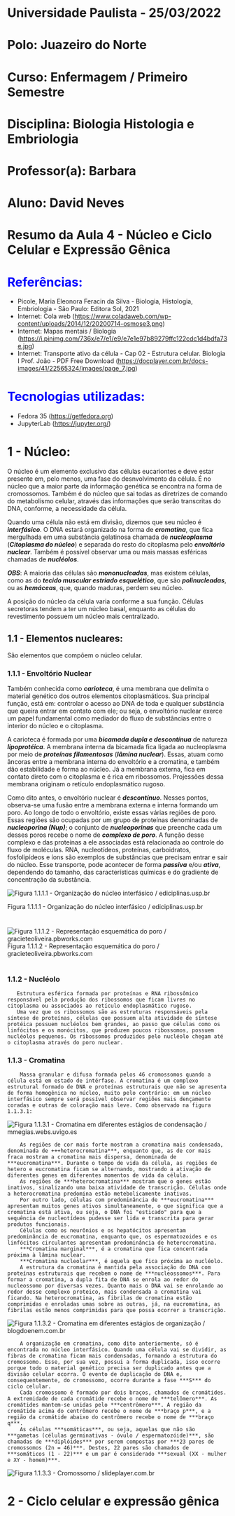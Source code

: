 
# Universidade Paulista - 25/03/2022 
# Polo: Juazeiro do Norte
# Curso: Enfermagem / Primeiro Semestre 
# Disciplina: Biologia Histologia e Embriologia
# Professor(a): Barbara
# Aluno: David Neves
# 
# Resumo da Aula 4 - Núcleo e Ciclo Celular e Expressão Gênica 

# <spam style="color:blue">Referências:</spam>
- Picole, Maria Eleonora Feracin da Silva - Biologia, Histologia, Embriologia - São Paulo: Editora Sol, 2021
- Internet: Cola web (https://www.coladaweb.com/wp-content/uploads/2014/12/20200714-osmose3.png)
- Internet: Mapas mentais / Biologia (https://i.pinimg.com/736x/e7/e1/e9/e7e1e97b89279ffc122cdc1d4bdfa73e.jpg)
- Internet: Transporte ativo da célula - Cap 02 - Estrutura celular. Biologia I Prof. João - PDF Free Download (https://docplayer.com.br/docs-images/41/22565324/images/page_7.jpg)


# <spam style="color:blue">Tecnologias utilizadas:</spam>

- Fedora 35 (https://getfedora.org)
- JupyterLab (https://jupyter.org/)

#


# 1 - Núcleo:
O núcleo é um elemento exclusivo das células eucariontes e deve estar presente em, pelo menos, uma fase do desnvolvimento da célula. É no núcleo que a maior parte da informação genética se encontra na forma de cromossomos.
Também é do núcleo que sai todas as diretrizes de comando do metabolismo celular, através das informações que serão transcritas do DNA, conforme, a necessidade da célula.

Quando uma célula não está em divisão, dizemos que seu núcleo é ***interfásico***. O DNA estará organizado na forma de ***cromatina***, que fica mergulhada em uma substância gelatinosa chamada de ***nucleoplasma*** (***Citoplasma do núcleo***) e separada do resto do citoplasma pelo ***envoltório nuclear***. Também é possível observar uma ou mais massas esféricas chamadas de ***nucléolos***.
    
 ***OBS***:
A maioria das células são ***mononucleadas***, mas existem células, como as do ***tecido muscular estriado esquelético***, que são ***polinucleadas***, ou as ***hemáceas***, que, quando maduras, perdem seu núcleo.

A posição do núcleo da célula varia conforme a sua função. Células secretoras tendem a ter um núcleo basal, enquanto as células do revestimento possuem um núcleo mais centralizado.
     

## 1.1 - Elementos nucleares:
São elementos que compõem o núcleo celular.
    
### 1.1.1 - Envoltório Nuclear
Também conhecida como ***carioteca***, é uma membrana que delimita o material genético dos outros elementos citoplasmáticos. Sua principal função, está em: controlar o acesso ao DNA de toda e qualquer substância que queira entrar em contato com ele; ou seja, o envoltório nuclear exerce um papel fundamental como mediador do fluxo de substâncias entre o interior do núcleo e o citoplasma.

A carioteca é formada por uma ***bicamada dupla e descontínua*** de natureza ***lipoprotéica***. A membrana interna da bicamada fica ligada ao nucleoplasma por meio de ***proteínas filamentosas*** (***lâmina nuclear***). Essas, atuam como âncoras entre a membrana interna do envoltório e a cromatina, e também dão estabilidade e forma ao núcleo. Já a membrana externa, fica em contato direto com o citoplasma e é rica em ribossomos. Projessões dessa membrana originam o retículo endoplasmático rugoso.

Como dito antes, o envoltório nuclear é ***descontínuo***. Nesses pontos, observa-se uma fusão entre a membrana externa e interna formando um poro. Ao longo de todo o envoltório, existe essas várias regiões de poro. Essas regiões são ocupadas por um grupo de proteínas denominadas de ***nucleoporina (Nup)***; o conjunto de ***nucleoporinas*** que preenche cada um desses poros recebe o nome de ***complexo de poro***. A função desse complexo e das proteínas a ele associadas está relacionada ao controle do fluxo de moléculas. RNA, nucleotídeos, proteínas, carboidratos, fosfolipídeos e íons são exemplos de substâncias que precisam entrar e sair do núcleo. Esse transporte, pode acontecer de forma ***passiva*** e/ou ***ativa***, dependendo do tamanho, das características químicas e do gradiente de concentração da substância.


    
![Figura 1.1.1.1 - Organização do núcleo interfásico / ediciplinas.usp.br](https://edisciplinas.usp.br/pluginfile.php/4457829/mod_book/chapter/19676/imagens/Semana_8/sem8_fig04.jpg)

Figura 1.1.1.1 - Organização do núcleo interfásico / ediciplinas.usp.br

#

![Figura 1.1.1.2 - Representação esquemática do poro / gracieteoliveira.pbworks.com](http://gracieteoliveira.pbworks.com/f/1299802406/poro%20nuclear.png)
Figura 1.1.1.2 - Representação esquemática do poro / gracieteoliveira.pbworks.com

#

### 1.1.2 - Nucléolo
       Estrutura esférica formada por proteínas e RNA ribossômico responsável pela produção dos ribossomos que ficam livres no citoplasma ou associados ao retículo endoplasmático rugoso.
       Uma vez que os ribossomos são as estruturas responsáveis pela síntese de proteínas, células que possuem alta atividade de síntese protéica possuem nucléolos bem grandes, ao passo que células como os linfócitos e os monócitos, que produzem poucos ribossomos, possuem nucléolos pequenos. Os ribossomos produzidos pelo nucléolo chegam até o citoplasma através do poro nuclear.
       
       
### 1.1.3 - Cromatina
        Massa granular e difusa formada pelos 46 cromossomos quando a célula está em estado de intérfase. A cromatina é um complexo estrutural formado de DNA e proteínas estruturais que não se apresenta de forma homogênica no núcleo, muito pelo contrário: em um núcleo interfásico sempre será possível observar regiões mais dençamente coradas e outras de coloração mais leve. Como observado na figura 1.1.3.1:
        
![Figura 1.1.3.1 - Cromatina em diferentes estágios de condensação / mmegias.webs.uvigo.es](https://mmegias.webs.uvigo.es/5-celulas/imagenes/04-cromatina-o.png)

        As regiões de cor mais forte mostram a cromatina mais condensada, denominada de +++heterocromatina***, enquanto que, as de cor mais fraca mostram a cromatina mais dispersa, denominada de ***eucromatina***. Durante o tempo de vida da célula, as regiões de hetero e eucromatina ficam se alternando, mostrando a ativação de diferentes genes em diferentes momentos de vida da célula.
        As regiões de ***heterocromatina*** mostram que o genes estão inativos, sinalizando uma baixa atividade de transcrição. Células onde a heterocromatina predomina estão metebolicamente inativas.
        Por outro lado, células com predominância de ***eucromatina*** apresentam muitos genes ativos simultaneamente, o que significa que a cromatina está ativa, ou seja, o DNA foi "esticado" para que a sequência de nucleotídeos pudesse ser lida e transcrita para gerar produtos funcionais.
        Células como os neurônios e os hepatócitos apresentam predominância de eucromatina, enquanto que, os espermatozoides e os linfócitos circulantes apresentam predominância de heterocromatina.
        ***Cromatina marginal***, é a cromatina que fica concentrada próxima à lâmina nuclear. 
        ***Cromatina nucleolar***, é aquela que fica próxima ao nucléolo.
        A estrutura da cromatina é mantida pela associação do DNA com proteínas estruturais que recebem o nome de ***nucleossomos***. Para formar a cromatina, a dupla fita de DNA se enrola ao redor do nucleossomo por diversas vezes. Quanto mais o DNA vai se enrolando ao redor desse complexo proteico, mais condensada a cromatina vai ficando. Na heterocromatina, as fibrilas de cromatina estão comprimidas e enroladas umas sobre as outras, já, na eucromatina, as fibrilas estão menos comprimidas para que possa ocorrer a transcrição.
        
![Figura 1.1.3.2 - Cromatina em diferentes estágios de organização / blogdoenem.com.br](https://blogdoenem.com.br/wp-content/uploads/2018/09/WINWORD_2018-09-06_17-15-42.jpg)       
        
        A organização em cromatina, como dito anteriormente, só é encontrada no núcleo interfásico. Quando uma célula vai se dividir, as fibras de cromatina ficam mais condensadas, formando a estrutura do cromossomo. Esse, por sua vez, possui a forma duplicada, isso ocorre porque todo o material genético precisa ser duplicado antes que a divisão celular ocorra. O evento de duplicação do DNA e, consequentemente, do cromossomo, ocorre durante a fase ***S*** do ciclo celular.
        Cada cromossomo é formado por dois braços, chamados de cromátides. A extremidade de cada cromátide recebe o nome de ***telômero***. As cromátides mantem-se unidas pelo ***centrômero***. A região da cromátide acima do centrômero recebe o nome de ***braço p***, e a região da cromátide abaixo do centrômero recebe o nome de ***braço q***.
        As células ***somáticas***, ou seja, aquelas que não são ***gametas (células germinativas - óvulo / espermatozóide)***, são chamadas de ***diplóides*** por serem compostas por ***23 pares de cromossomos (2n = 46)***. Destes, 22 pares são chamados de ***somáticos (1 - 22)*** e um par é considerado ***sexual (XX - mulher e XY - homem)***.

![Figura 1.1.3.3 - Cromossomo / slideplayer.com.br](https://slideplayer.com.br/slide/3079866/11/images/13/Formato+dos+Cromossomos.jpg)  
      
        
# 2 - Ciclo celular e expressão gênica



        
        
    
       



